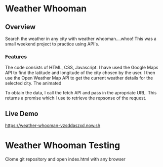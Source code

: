# Weather Whooman

## Overview
Search the weather in any city with weather whooman....whoo! This was a small weekend project to practice using API's. 

### Features
The code consists of HTML, CSS, Javascript. I have used the Google Maps API to find the latitude and longitude of the city chosen by the user. I then use the Open Weather Map API to get the current weather details for the selected city. The animated 

To obtain the data, I call the fetch API and pass in the apropriate URL. This returns a promise which I use to retrieve the repsonse of the request.   

## Live Demo

https://weather-whooman-vzsddaszxd.now.sh

# Weather Whooman Testing

Clome git repository and open index.html with any browser

